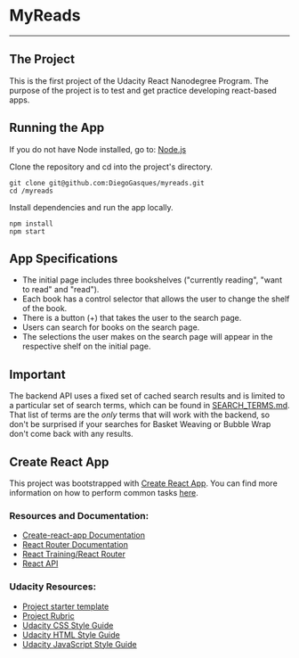 # MyReads

---

## The Project

This is the first project of the Udacity React Nanodegree Program. The purpose of the project is to test and get practice developing react-based apps.

## Running the App

If you do not have Node installed, go to: [Node.js](https://nodejs.org/en/)

Clone the repository and cd into the project's directory.

```
git clone git@github.com:DiegoGasques/myreads.git
cd /myreads
```

Install dependencies and run the app locally.

```
npm install
npm start
```

## App Specifications

- The initial page includes three bookshelves ("currently reading", "want to read" and "read").
- Each book has a control selector that allows the user to change the shelf of the book.
- There is a button (+) that takes the user to the search page.
- Users can search for books on the search page.
- The selections the user makes on the search page will appear in the respective shelf on the initial page.

## Important

The backend API uses a fixed set of cached search results and is limited to a particular set of search terms, which can be found in [SEARCH_TERMS.md](SEARCH_TERMS.md). That list of terms are the _only_ terms that will work with the backend, so don't be surprised if your searches for Basket Weaving or Bubble Wrap don't come back with any results.

## Create React App

This project was bootstrapped with [Create React App](https://github.com/facebookincubator/create-react-app). You can find more information on how to perform common tasks [here](https://github.com/facebookincubator/create-react-app/blob/master/packages/react-scripts/template/README.md).

### Resources and Documentation:

- [Create-react-app Documentation](https://github.com/facebookincubator/create-react-app)
- [React Router Documentation](http://knowbody.github.io/react-router-docs/)
- [React Training/React Router](https://reacttraining.com/react-router/web/api/BrowserRouter)
- [React API](https://facebook.github.io/react/docs/react-api.html)

### Udacity Resources:

- [Project starter template](https://github.com/udacity/reactnd-project-myreads-starter)
- [Project Rubric](https://review.udacity.com/#!/rubrics/918/view)
- [Udacity CSS Style Guide](http://udacity.github.io/frontend-nanodegree-styleguide/css.html)
- [Udacity HTML Style Guide](http://udacity.github.io/frontend-nanodegree-styleguide/index.html)
- [Udacity JavaScript Style Guide](http://udacity.github.io/frontend-nanodegree-styleguide/javascript.html)
